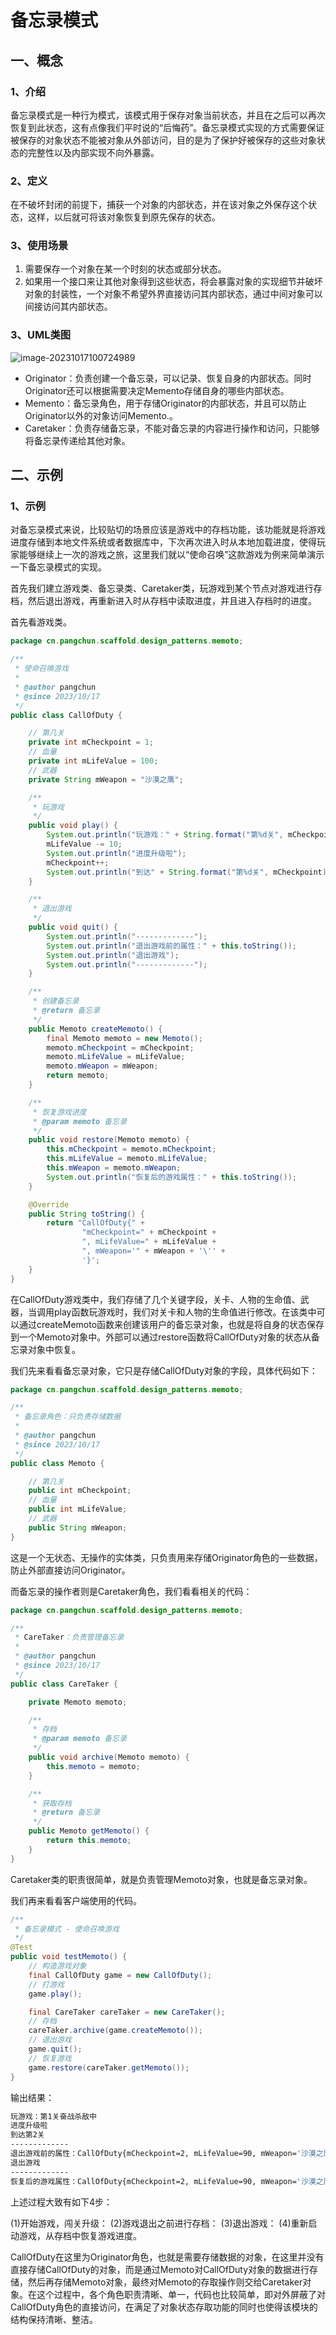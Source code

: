 # 备忘录模式



## 一、概念



### 1、介绍

备忘录模式是一种行为模式，该模式用于保存对象当前状态，并且在之后可以再次恢复到此状态，这有点像我们平时说的“后悔药”。备忘录模式实现的方式需要保证被保存的对象状态不能被对象从外部访问，目的是为了保护好被保存的这些对象状态的完整性以及内部实现不向外暴露。



### 2、定义

在不破坏封闭的前提下，捕获一个对象的内部状态，并在该对象之外保存这个状态，这样，以后就可将该对象恢复到原先保存的状态。



### 3、使用场景

1. 需要保存一个对象在某一个时刻的状态或部分状态。
2. 如果用一个接口来让其他对象得到这些状态，将会暴露对象的实现细节并破坏对象的封装性，一个对象不希望外界直接访问其内部状态，通过中间对象可以间接访问其内部状态。



### 3、UML类图

![image-20231017100724989](assets/image-20231017100724989.png)



- Originator：负责创建一个备忘录，可以记录、恢复自身的内部状态。同时Originator还可以根据需要决定Memento存储自身的哪些内部状态。
- Memento：备忘录角色，用于存储Originator的内部状态，并且可以防止Originator以外的对象访问Memento.。
- Caretaker：负责存储备忘录，不能对备忘录的内容进行操作和访问，只能够将备忘录传递给其他对象。



## 二、示例



### 1、示例

对备忘录模式来说，比较贴切的场景应该是游戏中的存档功能，该功能就是将游戏进度存储到本地文件系统或者数据库中，下次再次进入时从本地加载进度，使得玩家能够继续上一次的游戏之旅，这里我们就以“使命召唤”这款游戏为例来简单演示一下备忘录模式的实现。

首先我们建立游戏类、备忘录类、Caretaker类，玩游戏到某个节点对游戏进行存档，然后退出游戏，再重新进入时从存档中读取进度，并且进入存档时的进度。

首先看游戏类。

```java
package cn.pangchun.scaffold.design_patterns.memoto;

/**
 * 使命召唤游戏
 * 
 * @author pangchun
 * @since 2023/10/17
 */
public class CallOfDuty {

    // 第几关
    private int mCheckpoint = 1;
    // 血量
    private int mLifeValue = 100;
    // 武器
    private String mWeapon = "沙漠之鹰";

    /**
     * 玩游戏
     */
    public void play() {
        System.out.println("玩游戏：" + String.format("第%d关", mCheckpoint) + "奋战杀敌中");
        mLifeValue -= 10;
        System.out.println("进度升级啦");
        mCheckpoint++;
        System.out.println("到达" + String.format("第%d关", mCheckpoint));
    }

    /**
     * 退出游戏
     */
    public void quit() {
        System.out.println("-------------");
        System.out.println("退出游戏前的属性：" + this.toString());
        System.out.println("退出游戏");
        System.out.println("-------------");
    }

    /**
     * 创建备忘录
     * @return 备忘录
     */
    public Memoto createMemoto() {
        final Memoto memoto = new Memoto();
        memoto.mCheckpoint = mCheckpoint;
        memoto.mLifeValue = mLifeValue;
        memoto.mWeapon = mWeapon;
        return memoto;
    }

    /**
     * 恢复游戏进度
     * @param memoto 备忘录
     */
    public void restore(Memoto memoto) {
        this.mCheckpoint = memoto.mCheckpoint;
        this.mLifeValue = memoto.mLifeValue;
        this.mWeapon = memoto.mWeapon;
        System.out.println("恢复后的游戏属性：" + this.toString());
    }

    @Override
    public String toString() {
        return "CallOfDuty{" +
                "mCheckpoint=" + mCheckpoint +
                ", mLifeValue=" + mLifeValue +
                ", mWeapon='" + mWeapon + '\'' +
                '}';
    }
}
```

在CallOfDuty游戏类中，我们存储了几个关键字段，关卡、人物的生命值、武器，当调用play函数玩游戏时，我们对关卡和人物的生命值进行修改。在该类中可以通过createMemoto函数来创建该用户的备忘录对象，也就是将自身的状态保存到一个Memoto对象中。外部可以通过restore函数将CallOfDuty对象的状态从备忘录对象中恢复。

我们先来看看备忘录对象，它只是存储CallOfDuty对象的字段，具体代码如下：

```java
package cn.pangchun.scaffold.design_patterns.memoto;

/**
 * 备忘录角色：只负责存储数据
 *
 * @author pangchun
 * @since 2023/10/17
 */
public class Memoto {

    // 第几关
    public int mCheckpoint;
    // 血量
    public int mLifeValue;
    // 武器
    public String mWeapon;
}
```

这是一个无状态、无操作的实体类，只负责用来存储Originator角色的一些数据，防止外部直接访问Originator。

而备忘录的操作者则是Caretaker角色，我们看看相关的代码：

```java
package cn.pangchun.scaffold.design_patterns.memoto;

/**
 * CareTaker：负责管理备忘录
 * 
 * @author pangchun
 * @since 2023/10/17
 */
public class CareTaker {

    private Memoto memoto;

    /**
     * 存档
     * @param memoto 备忘录
     */
    public void archive(Memoto memoto) {
        this.memoto = memoto;
    }

    /**
     * 获取存档
     * @return 备忘录
     */
    public Memoto getMemoto() {
        return this.memoto;
    }
}
```

Caretaker类的职责很简单，就是负责管理Memoto对象，也就是备忘录对象。

我们再来看看客户端使用的代码。

```java
/**
 * 备忘录模式 - 使命召唤游戏
 */
@Test
public void testMemoto() {
    // 构造游戏对象
    final CallOfDuty game = new CallOfDuty();
    // 打游戏
    game.play();

    final CareTaker careTaker = new CareTaker();
    // 存档
    careTaker.archive(game.createMemoto());
    // 退出游戏
    game.quit();
    // 恢复游戏
    game.restore(careTaker.getMemoto());
}
```

输出结果：

```bash
玩游戏：第1关奋战杀敌中
进度升级啦
到达第2关
-------------
退出游戏前的属性：CallOfDuty{mCheckpoint=2, mLifeValue=90, mWeapon='沙漠之鹰'}
退出游戏
-------------
恢复后的游戏属性：CallOfDuty{mCheckpoint=2, mLifeValue=90, mWeapon='沙漠之鹰'}
```

上述过程大致有如下4步：

(1)开始游戏，闯关升级：
(2)游戏退出之前进行存档：
(3)退出游戏：
(4)重新启动游戏，从存档中恢复游戏进度。

CallOfDuty在这里为Originator角色，也就是需要存储数据的对象，在这里并没有直接存储CallOfDuty的对象，而是通过Memoto对CallOfDuty对象的数据进行存储，然后再存储Memoto对象，最终对Memoto的存取操作则交给Caretaker对象。在这个过程中，各个角色职责清晰、单一，代码也比较简单，即对外屏蔽了对CallOfDuty角色的直接访问，在满足了对象状态存取功能的同时也使得该模块的结构保持清晰、整洁。























